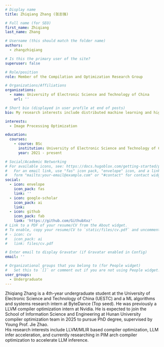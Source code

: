 ```yaml
---
# Display name
title: Zhiqiang Zhang (张志强)

# Full name (for SEO)
first_name: Zhiqiang 
last_name: Zhang

# Username (this should match the folder name)
authors:
  - zhangzhiqiang

# Is this the primary user of the site?
superuser: false

# Role/position
role: Member of the Compilation and Optimization Research Group

# Organizations/Affiliations
organizations:
  - name: University of Electronic Science and Technology of China
    url: ''

# Short bio (displayed in user profile at end of posts)
bio: My research interests include distributed machine learning and high-performance code optimization.

interests:
  - Image Processing Optimization

education:
  courses:
    - course: BSc
      institution: University of Electronic Science and Technology of China
      year: 2021 - present

# Social/Academic Networking
# For available icons, see: https://docs.hugoblox.com/getting-started/page-builder/#icons
#   For an email link, use "fas" icon pack, "envelope" icon, and a link in the
#   form "mailto:your-email@example.com" or "#contact" for contact widget.
social:
  - icon: envelope
    icon_pack: fas
    link: ''
  - icon: google-scholar
    icon_pack: ai
    link: 
  - icon: github
    icon_pack: fab
    link: 'https://github.com/GithubXxz'
# Link to a PDF of your resume/CV from the About widget.
# To enable, copy your resume/CV to `static/files/cv.pdf` and uncomment the lines below.
# - icon: cv
#   icon_pack: ai
#   link: files/cv.pdf

# Enter email to display Gravatar (if Gravatar enabled in Config)
email: ''

# Organizational groups that you belong to (for People widget)
#   Set this to `[]` or comment out if you are not using People widget.
user_groups:
  - Undergraduate
---
```


Zhiqiang Zhang is a 4th-year undergraduate student at the University of Electronic Science and Technology of China (UESTC) and a ML algorithms and systems research intern at ByteDance (Top seed). He was previously a LLVM compiler optimization intern at Nvidia.
He is expected to join the School of Information Science and Engineering at Hunan University compiler optimization team in 2025 to pursue PhD degree, supervised by Young Prof. Jie Zhao.  
His research interests include LLVM/MLIR based compiler optimization, LLM infer acceleration, and currently researching in PIM arch compiler optimization to accelerate LLM inference.

